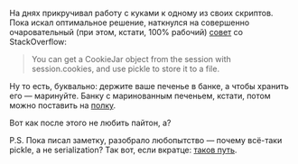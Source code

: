 ﻿На днях прикручивал работу с куками к одному из своих скриптов. Пока искал оптимальное решение, наткнулся на совершенно очаровательный (при этом, кстати, 100% рабочий) [совет](https://stackoverflow.com/questions/13030095/how-to-save-requests-python-cookies-to-a-file) со StackOverflow:

> You can get a CookieJar object from the session with session.cookies, and use pickle to store it to a file.

Ну то есть, буквально: держите ваше печенье в банке, а чтобы хранить его — маринуйте. Банку с маринованным печеньем, кстати, потом можно поставить на [полку](https://docs.python.org/3/library/shelve.html).

Вот как после этого не любить пайтон, а?

P.S. Пока писал заметку, разобрало любопытство — почему всё-таки pickle, а нe serialization? Так вот, если вкратце: [таков путь](https://stackoverflow.com/questions/27324986/pickles-why-are-they-called-that/27325007#27325007).
